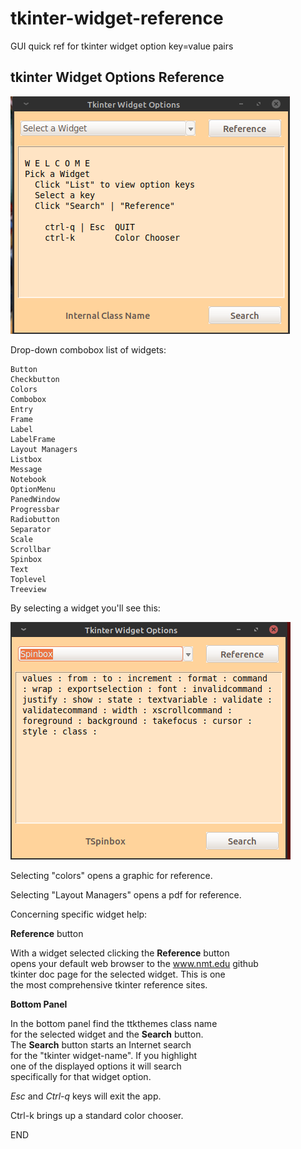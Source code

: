 # tkinter-widget-reference
GUI quick ref for tkinter widget option key=value pairs

## tkinter Widget Options Reference

![tkeys1](images/tkeys1.png "tkeys image 1")

Drop-down combobox list of widgets:  
```text
Button
Checkbutton
Colors
Combobox
Entry
Frame
Label
LabelFrame
Layout Managers
Listbox
Message
Notebook
OptionMenu
PanedWindow
Progressbar
Radiobutton
Separator
Scale
Scrollbar
Spinbox
Text
Toplevel
Treeview
```

By selecting a widget you'll see this:  

![tkeys2](images/tkeys2.png "tkeys image 2")

Selecting "colors" opens a graphic for reference.

Selecting "Layout Managers" opens a pdf for reference.

Concerning specific widget help:

**Reference** button

With a widget selected clicking the **Reference** button  
opens your default web browser to the www.nmt.edu github  
tkinter doc page for the selected widget. This is one  
the most comprehensive tkinter reference sites.

**Bottom Panel**

In the bottom panel find the ttkthemes class name  
for the selected widget and the **Search** button.  
The **Search** button starts an Internet search  
for the "tkinter widget-name". If you highlight  
one of the displayed options it will search  
specifically for that widget option.  

_Esc_ and _Ctrl-q_ keys will exit the app.

Ctrl-k brings up a standard color chooser.

END
